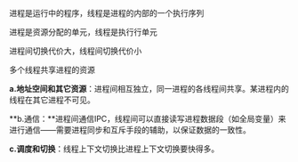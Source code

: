 进程是运行中的程序，线程是进程的内部的一个执行序列

进程是资源分配的单元，线程是执行行单元

进程间切换代价大，线程间切换代价小

多个线程共享进程的资源







**a.地址空间和其它资源**：进程间相互独立，同一进程的各线程间共享。某进程内的线程在其它进程不可见。  

​    **b.通信：**进程间通信IPC，线程间可以直接读写进程数据段（如全局变量）来进行通信——需要进程同步和互斥手段的辅助，以保证数据的一致性。  

​    **c.调度和切换**：线程上下文切换比进程上下文切换要快得多。